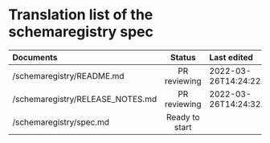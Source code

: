 # Translation list of the schemaregistry spec 

| Documents   |   Status     |  Last edited |    Version |
| :---------  | :---------: | :---------   | :---------: |
| /schemaregistry/README.md |   PR reviewing   |    2022-03-26T14:24:22.042Z   |     -      |
| /schemaregistry/RELEASE_NOTES.md |   PR reviewing   |     2022-03-26T14:24:32.033Z  |     -      |
| /schemaregistry/spec.md |   Ready to start   |       |           |
